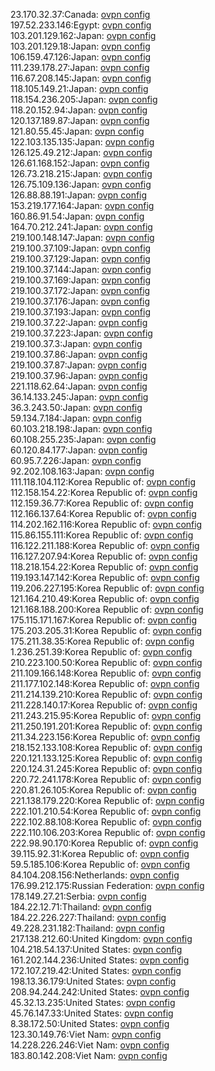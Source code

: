 23.170.32.37:Canada: [ovpn config](vpn/23_170_32_37.ovpn)  
197.52.233.146:Egypt: [ovpn config](vpn/197_52_233_146.ovpn)  
103.201.129.162:Japan: [ovpn config](vpn/103_201_129_162.ovpn)  
103.201.129.18:Japan: [ovpn config](vpn/103_201_129_18.ovpn)  
106.159.47.126:Japan: [ovpn config](vpn/106_159_47_126.ovpn)  
111.239.178.27:Japan: [ovpn config](vpn/111_239_178_27.ovpn)  
116.67.208.145:Japan: [ovpn config](vpn/116_67_208_145.ovpn)  
118.105.149.21:Japan: [ovpn config](vpn/118_105_149_21.ovpn)  
118.154.236.205:Japan: [ovpn config](vpn/118_154_236_205.ovpn)  
118.20.152.94:Japan: [ovpn config](vpn/118_20_152_94.ovpn)  
120.137.189.87:Japan: [ovpn config](vpn/120_137_189_87.ovpn)  
121.80.55.45:Japan: [ovpn config](vpn/121_80_55_45.ovpn)  
122.103.135.135:Japan: [ovpn config](vpn/122_103_135_135.ovpn)  
126.125.49.212:Japan: [ovpn config](vpn/126_125_49_212.ovpn)  
126.61.168.152:Japan: [ovpn config](vpn/126_61_168_152.ovpn)  
126.73.218.215:Japan: [ovpn config](vpn/126_73_218_215.ovpn)  
126.75.109.136:Japan: [ovpn config](vpn/126_75_109_136.ovpn)  
126.88.88.191:Japan: [ovpn config](vpn/126_88_88_191.ovpn)  
153.219.177.164:Japan: [ovpn config](vpn/153_219_177_164.ovpn)  
160.86.91.54:Japan: [ovpn config](vpn/160_86_91_54.ovpn)  
164.70.212.241:Japan: [ovpn config](vpn/164_70_212_241.ovpn)  
219.100.148.147:Japan: [ovpn config](vpn/219_100_148_147.ovpn)  
219.100.37.109:Japan: [ovpn config](vpn/219_100_37_109.ovpn)  
219.100.37.129:Japan: [ovpn config](vpn/219_100_37_129.ovpn)  
219.100.37.144:Japan: [ovpn config](vpn/219_100_37_144.ovpn)  
219.100.37.169:Japan: [ovpn config](vpn/219_100_37_169.ovpn)  
219.100.37.172:Japan: [ovpn config](vpn/219_100_37_172.ovpn)  
219.100.37.176:Japan: [ovpn config](vpn/219_100_37_176.ovpn)  
219.100.37.193:Japan: [ovpn config](vpn/219_100_37_193.ovpn)  
219.100.37.22:Japan: [ovpn config](vpn/219_100_37_22.ovpn)  
219.100.37.223:Japan: [ovpn config](vpn/219_100_37_223.ovpn)  
219.100.37.3:Japan: [ovpn config](vpn/219_100_37_3.ovpn)  
219.100.37.86:Japan: [ovpn config](vpn/219_100_37_86.ovpn)  
219.100.37.87:Japan: [ovpn config](vpn/219_100_37_87.ovpn)  
219.100.37.96:Japan: [ovpn config](vpn/219_100_37_96.ovpn)  
221.118.62.64:Japan: [ovpn config](vpn/221_118_62_64.ovpn)  
36.14.133.245:Japan: [ovpn config](vpn/36_14_133_245.ovpn)  
36.3.243.50:Japan: [ovpn config](vpn/36_3_243_50.ovpn)  
59.134.7.184:Japan: [ovpn config](vpn/59_134_7_184.ovpn)  
60.103.218.198:Japan: [ovpn config](vpn/60_103_218_198.ovpn)  
60.108.255.235:Japan: [ovpn config](vpn/60_108_255_235.ovpn)  
60.120.84.177:Japan: [ovpn config](vpn/60_120_84_177.ovpn)  
60.95.7.226:Japan: [ovpn config](vpn/60_95_7_226.ovpn)  
92.202.108.163:Japan: [ovpn config](vpn/92_202_108_163.ovpn)  
111.118.104.112:Korea Republic of: [ovpn config](vpn/111_118_104_112.ovpn)  
112.158.154.22:Korea Republic of: [ovpn config](vpn/112_158_154_22.ovpn)  
112.159.36.77:Korea Republic of: [ovpn config](vpn/112_159_36_77.ovpn)  
112.166.137.64:Korea Republic of: [ovpn config](vpn/112_166_137_64.ovpn)  
114.202.162.116:Korea Republic of: [ovpn config](vpn/114_202_162_116.ovpn)  
115.86.155.111:Korea Republic of: [ovpn config](vpn/115_86_155_111.ovpn)  
116.122.211.188:Korea Republic of: [ovpn config](vpn/116_122_211_188.ovpn)  
116.127.207.94:Korea Republic of: [ovpn config](vpn/116_127_207_94.ovpn)  
118.218.154.22:Korea Republic of: [ovpn config](vpn/118_218_154_22.ovpn)  
119.193.147.142:Korea Republic of: [ovpn config](vpn/119_193_147_142.ovpn)  
119.206.227.195:Korea Republic of: [ovpn config](vpn/119_206_227_195.ovpn)  
121.164.210.49:Korea Republic of: [ovpn config](vpn/121_164_210_49.ovpn)  
121.168.188.200:Korea Republic of: [ovpn config](vpn/121_168_188_200.ovpn)  
175.115.171.167:Korea Republic of: [ovpn config](vpn/175_115_171_167.ovpn)  
175.203.205.31:Korea Republic of: [ovpn config](vpn/175_203_205_31.ovpn)  
175.211.38.35:Korea Republic of: [ovpn config](vpn/175_211_38_35.ovpn)  
1.236.251.39:Korea Republic of: [ovpn config](vpn/1_236_251_39.ovpn)  
210.223.100.50:Korea Republic of: [ovpn config](vpn/210_223_100_50.ovpn)  
211.109.166.148:Korea Republic of: [ovpn config](vpn/211_109_166_148.ovpn)  
211.177.102.148:Korea Republic of: [ovpn config](vpn/211_177_102_148.ovpn)  
211.214.139.210:Korea Republic of: [ovpn config](vpn/211_214_139_210.ovpn)  
211.228.140.17:Korea Republic of: [ovpn config](vpn/211_228_140_17.ovpn)  
211.243.215.95:Korea Republic of: [ovpn config](vpn/211_243_215_95.ovpn)  
211.250.191.201:Korea Republic of: [ovpn config](vpn/211_250_191_201.ovpn)  
211.34.223.156:Korea Republic of: [ovpn config](vpn/211_34_223_156.ovpn)  
218.152.133.108:Korea Republic of: [ovpn config](vpn/218_152_133_108.ovpn)  
220.121.133.125:Korea Republic of: [ovpn config](vpn/220_121_133_125.ovpn)  
220.124.31.245:Korea Republic of: [ovpn config](vpn/220_124_31_245.ovpn)  
220.72.241.178:Korea Republic of: [ovpn config](vpn/220_72_241_178.ovpn)  
220.81.26.105:Korea Republic of: [ovpn config](vpn/220_81_26_105.ovpn)  
221.138.179.220:Korea Republic of: [ovpn config](vpn/221_138_179_220.ovpn)  
222.101.210.54:Korea Republic of: [ovpn config](vpn/222_101_210_54.ovpn)  
222.102.88.108:Korea Republic of: [ovpn config](vpn/222_102_88_108.ovpn)  
222.110.106.203:Korea Republic of: [ovpn config](vpn/222_110_106_203.ovpn)  
222.98.90.170:Korea Republic of: [ovpn config](vpn/222_98_90_170.ovpn)  
39.115.92.31:Korea Republic of: [ovpn config](vpn/39_115_92_31.ovpn)  
59.5.185.106:Korea Republic of: [ovpn config](vpn/59_5_185_106.ovpn)  
84.104.208.156:Netherlands: [ovpn config](vpn/84_104_208_156.ovpn)  
176.99.212.175:Russian Federation: [ovpn config](vpn/176_99_212_175.ovpn)  
178.149.27.21:Serbia: [ovpn config](vpn/178_149_27_21.ovpn)  
184.22.12.71:Thailand: [ovpn config](vpn/184_22_12_71.ovpn)  
184.22.226.227:Thailand: [ovpn config](vpn/184_22_226_227.ovpn)  
49.228.231.182:Thailand: [ovpn config](vpn/49_228_231_182.ovpn)  
217.138.212.60:United Kingdom: [ovpn config](vpn/217_138_212_60.ovpn)  
104.218.54.137:United States: [ovpn config](vpn/104_218_54_137.ovpn)  
161.202.144.236:United States: [ovpn config](vpn/161_202_144_236.ovpn)  
172.107.219.42:United States: [ovpn config](vpn/172_107_219_42.ovpn)  
198.13.36.179:United States: [ovpn config](vpn/198_13_36_179.ovpn)  
208.94.244.242:United States: [ovpn config](vpn/208_94_244_242.ovpn)  
45.32.13.235:United States: [ovpn config](vpn/45_32_13_235.ovpn)  
45.76.147.33:United States: [ovpn config](vpn/45_76_147_33.ovpn)  
8.38.172.50:United States: [ovpn config](vpn/8_38_172_50.ovpn)  
123.30.149.76:Viet Nam: [ovpn config](vpn/123_30_149_76.ovpn)  
14.228.226.246:Viet Nam: [ovpn config](vpn/14_228_226_246.ovpn)  
183.80.142.208:Viet Nam: [ovpn config](vpn/183_80_142_208.ovpn)  

